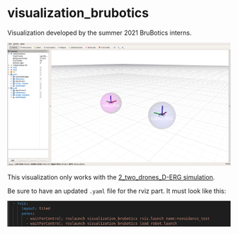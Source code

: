 # visualization_brubotics
Visualization developed by the summer 2021 BruBotics interns.

![](https://github.com/mrs-brubotics/visualization_brubotics/blob/main/.fig/rviz_window.png)

This visualization only works with the [2_two_drones_D-ERG simulation](https://github.com/mrs-brubotics/testing_brubotics/tree/master/tmux_scripts/bryan/2_two_drones_D-ERG).

Be sure to have an updated ```.yaml``` file for the rviz part.
It must look like this:

![](https://github.com/mrs-brubotics/visualization_brubotics/blob/main/.fig/yaml_file.png)
